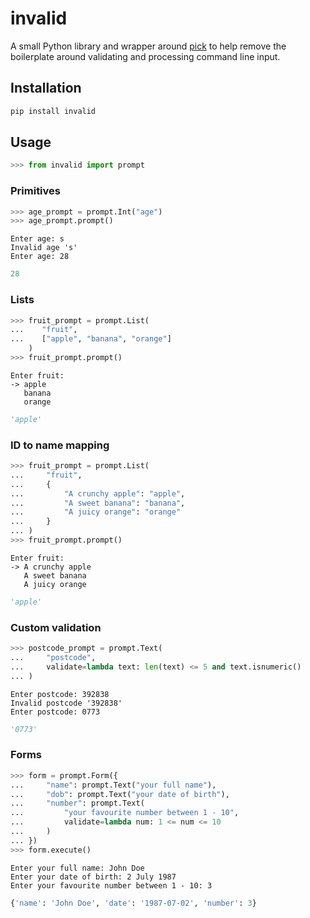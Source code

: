 # invalid

A small Python library and wrapper around [pick](https://github.com/wong2/pick) to help remove the boilerplate around validating and processing command line input.

## Installation

```sh
pip install invalid
```

## Usage

```py
>>> from invalid import prompt
```

### Primitives

```py
>>> age_prompt = prompt.Int("age")
>>> age_prompt.prompt()
```

```
Enter age: s
Invalid age 's'
Enter age: 28
```

```py
28
```

### Lists

```py
>>> fruit_prompt = prompt.List(
...    "fruit",
...    ["apple", "banana", "orange"]
    )
>>> fruit_prompt.prompt()
```

```
Enter fruit:
-> apple
   banana
   orange
```

```py
'apple'
```

### ID to name mapping

```py
>>> fruit_prompt = prompt.List(
...     "fruit",
...     {
...         "A crunchy apple": "apple",
...         "A sweet banana": "banana",
...         "A juicy orange": "orange"
...     }
... )
>>> fruit_prompt.prompt()
```

```
Enter fruit:
-> A crunchy apple
   A sweet banana
   A juicy orange
```

```py
'apple'
```

### Custom validation

```py
>>> postcode_prompt = prompt.Text(
...     "postcode",
...     validate=lambda text: len(text) <= 5 and text.isnumeric()
... )
```

```
Enter postcode: 392838
Invalid postcode '392838'
Enter postcode: 0773
```

```py
'0773'
```

### Forms

```py
>>> form = prompt.Form({
...     "name": prompt.Text("your full name"),
...     "dob": prompt.Text("your date of birth"),
...     "number": prompt.Text(
...         "your favourite number between 1 - 10",
...         validate=lambda num: 1 <= num <= 10
...     )
... })
>>> form.execute()
```

```
Enter your full name: John Doe
Enter your date of birth: 2 July 1987
Enter your favourite number between 1 - 10: 3
```

```py
{'name': 'John Doe', 'date': '1987-07-02', 'number': 3}
```
